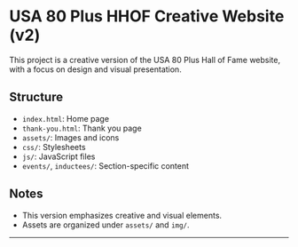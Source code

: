 # USA 80 Plus HHOF Creative Website (v2)

This project is a creative version of the USA 80 Plus Hall of Fame website, with a focus on design and visual presentation.

## Structure
- `index.html`: Home page
- `thank-you.html`: Thank you page
- `assets/`: Images and icons
- `css/`: Stylesheets
- `js/`: JavaScript files
- `events/`, `inductees/`: Section-specific content

## Notes
- This version emphasizes creative and visual elements.
- Assets are organized under `assets/` and `img/`.

---
